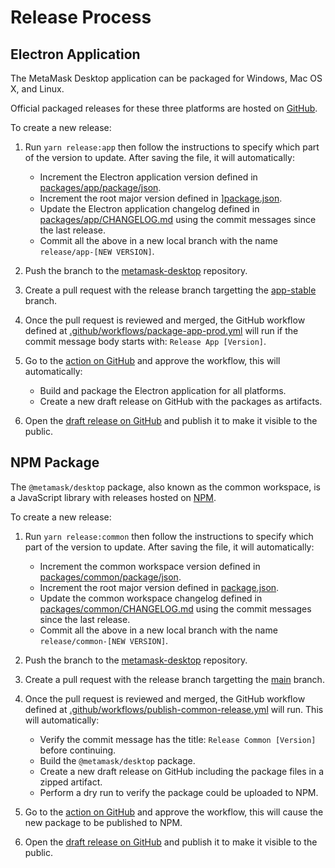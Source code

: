# Release Process

## Electron Application

The MetaMask Desktop application can be packaged for Windows, Mac OS X, and Linux.

Official packaged releases for these three platforms are hosted on [GitHub](https://github.com/MetaMask/metamask-desktop/releases).

To create a new release:

1. Run `yarn release:app` then follow the instructions to specify which part of the version to update. After saving the file, it will automatically:

    - Increment the Electron application version defined in [packages/app/package/json](../packages/app/package.json).
    - Increment the root major version defined in ][package.json](../package.json).
    - Update the Electron application changelog defined in [packages/app/CHANGELOG.md](../packages/app/CHANGELOG.md) using the commit messages since the last release.
    - Commit all the above in a new local branch with the name `release/app-[NEW VERSION]`.

2. Push the branch to the [metamask-desktop](https://github.com/MetaMask/metamask-desktop) repository.

3. Create a pull request with the release branch targetting the [app-stable](https://github.com/MetaMask/metamask-desktop/tree/app-stable) branch.

4. Once the pull request is reviewed and merged, the GitHub workflow defined at [.github/workflows/package-app-prod.yml](../.github/workflows/package-app-prod.yml) will run if the commit message body starts with: `Release App [Version]`.

5. Go to the [action on GitHub](https://github.com/MetaMask/metamask-desktop/actions/workflows/package-app-prod.yml) and approve the workflow, this will automatically:

    - Build and package the Electron application for all platforms.
    - Create a new draft release on GitHub with the packages as artifacts.

6. Open the [draft release on GitHub](https://github.com/MetaMask/metamask-desktop/releases) and publish it to make it visible to the public.

## NPM Package

The `@metamask/desktop` package, also known as the common workspace, is a JavaScript library with releases hosted on [NPM](https://www.npmjs.com/package/@metamask/desktop).

To create a new release:

1. Run `yarn release:common` then follow the instructions to specify which part of the version to update. After saving the file, it will automatically:

    - Increment the common workspace version defined in [packages/common/package/json](../packages/common/package.json).
    - Increment the root major version defined in [package.json](../package.json).
    - Update the common workspace changelog defined in [packages/common/CHANGELOG.md](../packages/common/CHANGELOG.md) using the commit messages since the last release.
    - Commit all the above in a new local branch with the name `release/common-[NEW VERSION]`.

2. Push the branch to the [metamask-desktop](https://github.com/MetaMask/metamask-desktop) repository.

3. Create a pull request with the release branch targetting the [main](https://github.com/MetaMask/metamask-desktop/tree/main) branch.

4. Once the pull request is reviewed and merged, the GitHub workflow defined at [.github/workflows/publish-common-release.yml](../.github/workflows/publish-common-release.yml) will run. This will automatically:

    - Verify the commit message has the title: `Release Common [Version]` before continuing.
    - Build the `@metamask/desktop` package.
    - Create a new draft release on GitHub including the package files in a zipped artifact.
    - Perform a dry run to verify the package could be uploaded to NPM.

5. Go to the [action on GitHub](https://github.com/MetaMask/metamask-desktop/actions/workflows/publish-common-release.yml) and approve the workflow, this will cause the new package to be published to NPM.

6. Open the [draft release on GitHub](https://github.com/MetaMask/metamask-desktop/releases) and publish it to make it visible to the public.
